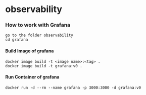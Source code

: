 # observability


### How to work with Grafana
    go to the folder observability
    cd grafana

#### Build Image of grafana
    docker image build -t <image name>:<tag> .  
    docker image build -t grafana:v0 .

#### Run Container of grafana
    docker run -d --rm --name grafana -p 3000:3000 -d grafana:v0
